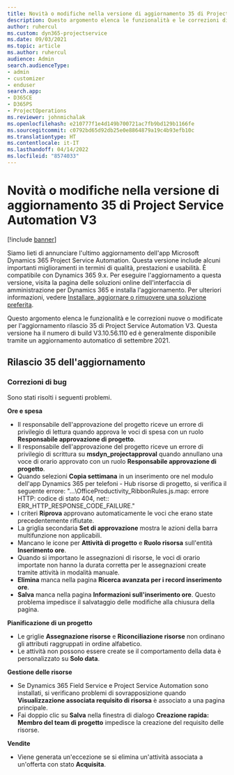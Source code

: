 ```yaml
---
title: Novità o modifiche nella versione di aggiornamento 35 di Project Service Automation V3
description: Questo argomento elenca le funzionalità e le correzioni disponibili nell'aggiornamento versione Microsoft Dynamics 365 Project Service Automation 35, V3.
author: ruhercul
ms.custom: dyn365-projectservice
ms.date: 09/03/2021
ms.topic: article
ms.author: ruhercul
audience: Admin
search.audienceType:
- admin
- customizer
- enduser
search.app:
- D365CE
- D365PS
- ProjectOperations
ms.reviewer: johnmichalak
ms.openlocfilehash: e210777f1e4d149b700721ac7fb9bd129b1166fe
ms.sourcegitcommit: c0792bd65d92db25e0e8864879a19c4b93efb10c
ms.translationtype: HT
ms.contentlocale: it-IT
ms.lasthandoff: 04/14/2022
ms.locfileid: "8574033"
---
```

# <a name="whats-new-or-changed-in-project-service-automation-update-release-35-v3"></a>Novità o modifiche nella versione di aggiornamento 35 di Project Service Automation V3

[!include [banner](../includes/psa-now-project-operations.md)]

Siamo lieti di annunciare l'ultimo aggiornamento dell'app Microsoft Dynamics 365 Project Service Automation. Questa versione include alcuni importanti miglioramenti in termini di qualità, prestazioni e usabilità. È compatibile con Dynamics 365 9.x. Per eseguire l'aggiornamento a questa versione, visita la pagina delle soluzioni online dell'interfaccia di amministrazione per Dynamics 365 e installa l'aggiornamento. Per ulteriori informazioni, vedere [Installare, aggiornare o rimuovere una soluzione preferita](/power-platform/admin/install-remove-preferred-solution).

Questo argomento elenca le funzionalità e le correzioni nuove o modificate per l'aggiornamento rilascio 35 di Project Service Automation V3. Questa versione ha il numero di build V3.10.56.110 ed è generalmente disponibile tramite un aggiornamento automatico di settembre 2021.

## <a name="update-release-35"></a>Rilascio 35 dell'aggiornamento

### <a name="bug-fixes"></a>Correzioni di bug

Sono stati risolti i seguenti problemi.

**Ore e spesa**

- Il responsabile dell'approvazione del progetto riceve un errore di privilegio di lettura quando approva le voci di spesa con un ruolo **Responsabile approvazione di progetto**.
- Il responsabile dell'approvazione del progetto riceve un errore di privilegio di scrittura su **msdyn_projectapproval** quando annullano una voce di orario approvato con un ruolo **Responsabile approvazione di progetto**.
- Quando selezioni **Copia settimana** in un inserimento ore nel modulo dell'app Dynamics 365 per telefoni - Hub risorse di progetto, si verifica il seguente errore: "...\OfficeProductivity_RibbonRules.js.map: errore HTTP: codice di stato 404, net:: ERR_HTTP_RESPONSE_CODE_FAILURE."
- I criteri **Riprova** approvano automaticamente le voci che erano state precedentemente rifiutate.
- La griglia secondaria **Set di approvazione** mostra le azioni della barra multifunzione non applicabili.
- Mancano le icone per **Attività di progetto** e **Ruolo risorsa** sull'entità **Inserimento ore**.
- Quando si importano le assegnazioni di risorse, le voci di orario importate non hanno la durata corretta per le assegnazioni create tramite attività in modalità manuale.
- **Elimina** manca nella pagina **Ricerca avanzata per i record inserimento ore**.
- **Salva** manca nella pagina **Informazioni sull'inserimento ore**. Questo problema impedisce il salvataggio delle modifiche alla chiusura della pagina.

**Pianificazione di un progetto**

- Le griglie **Assegnazione risorse** e **Riconciliazione risorse** non ordinano gli attributi raggruppati in ordine alfabetico.
- Le attività non possono essere create se il comportamento della data è personalizzato su **Solo data**.

**Gestione delle risorse**

- Se Dynamics 365 Field Service e Project Service Automation sono installati, si verificano problemi di sovrapposizione quando **Visualizzazione associata requisito di risorsa** è associato a una pagina principale.
- Fai doppio clic su **Salva** nella finestra di dialogo **Creazione rapida: Membro del team di progetto** impedisce la creazione del requisito delle risorse.

**Vendite**

- Viene generata un'eccezione se si elimina un'attività associata a un'offerta con stato **Acquisita**.
